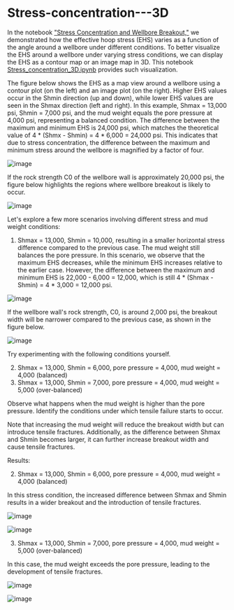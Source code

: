 # Stress-concentration---3D

In the notebook ["Stress Concentration and Wellbore Breakout,"](https://github.com/yjliu212/Stress-concentration-and-wellbore-breakout) we demonstrated how the effective hoop stress (EHS) varies as a function of the angle around a wellbore under different conditions. To better visualize the EHS around a wellbore under varying stress conditions, we can display the EHS as a contour map or an image map in 3D. This notebook [Stress_concentration_3D.ipynb](/Stress_concentration_3D.ipynb) provides such visualization.

The figure below shows the EHS as a map view around a wellbore using a contour plot (on the left) and an image plot (on the right). Higher EHS values occur in the Shmin direction (up and down), while lower EHS values are seen in the Shmax direction (left and right). In this example, Shmax = 13,000 psi, Shmin = 7,000 psi, and the mud weight equals the pore pressure at 4,000 psi, representing a balanced condition. The difference between the maximum and minimum EHS is 24,000 psi, which matches the theoretical value of 4 * (Shmx - Shmin) = 4 * 6,000 = 24,000 psi. This indicates that due to stress concentration, the difference between the maximum and minimum stress around the wellbore is magnified by a factor of four.

![image](https://github.com/user-attachments/assets/948b51b3-ed52-4e2d-af5e-9a1982c010f5)

If the rock strength C0 of the wellbore wall is approximately 20,000 psi, the figure below highlights the regions where wellbore breakout is likely to occur.

![image](https://github.com/user-attachments/assets/5d10eb67-01b6-4112-a8c4-d224f0c3baf2)

Let's explore a few more scenarios involving different stress and mud weight conditions:

1. Shmax = 13,000, Shmin = 10,000, resulting in a smaller horizontal stress difference compared to the previous case. The mud weight still balances the pore pressure. In this scenario, we observe that the maximum EHS decreases, while the minimum EHS increases relative to the earlier case. However, the difference between the maximum and minimum EHS is 22,000 - 6,000 = 12,000, which is still 4 * (Shmax - Shmin) = 4 * 3,000 = 12,000 psi.

![image](https://github.com/user-attachments/assets/4fc842e9-45d5-488f-ae31-0760e0941ca8)

If the wellbore wall's rock strength, C0, is around 2,000 psi, the breakout width will be narrower compared to the previous case, as shown in the figure below.

![image](https://github.com/user-attachments/assets/da9d0a3f-7b5e-4915-b3df-7214483121f1)

Try experimenting with the following conditions yourself.

2. Shmax = 13,000, Shmin = 6,000, pore pressure = 4,000, mud weight = 4,000 (balanced)
3. Shmax = 13,000, Shmin = 7,000, pore pressure = 4,000, mud weight = 5,000 (over-balanced)

Observe what happens when the mud weight is higher than the pore pressure. Identify the conditions under which tensile failure starts to occur.

Note that increasing the mud weight will reduce the breakout width but can introduce tensile fractures. Additionally, as the difference between Shmax and Shmin becomes larger, it can further increase breakout width and cause tensile fractures.



Results:

2. Shmax = 13,000, Shmin = 6,000, pore pressure = 4,000, mud weight = 4,000 (balanced)

In this stress condition, the increased difference between Shmax and Shmin results in a wider breakout and the introduction of tensile fractures.

![image](https://github.com/user-attachments/assets/cfe658fe-d676-455e-a109-f724c4725ebd)

![image](https://github.com/user-attachments/assets/74798016-fb00-421f-9b9d-9ff056dfca61)

3. Shmax = 13,000, Shmin = 7,000, pore pressure = 4,000, mud weight = 5,000 (over-balanced)

In this case, the mud weight exceeds the pore pressure, leading to the development of tensile fractures.

![image](https://github.com/user-attachments/assets/3f12a518-a490-4434-9fa7-47faddea399d)

![image](https://github.com/user-attachments/assets/c53b603e-495e-4bb3-b654-41a00d19b45f)


